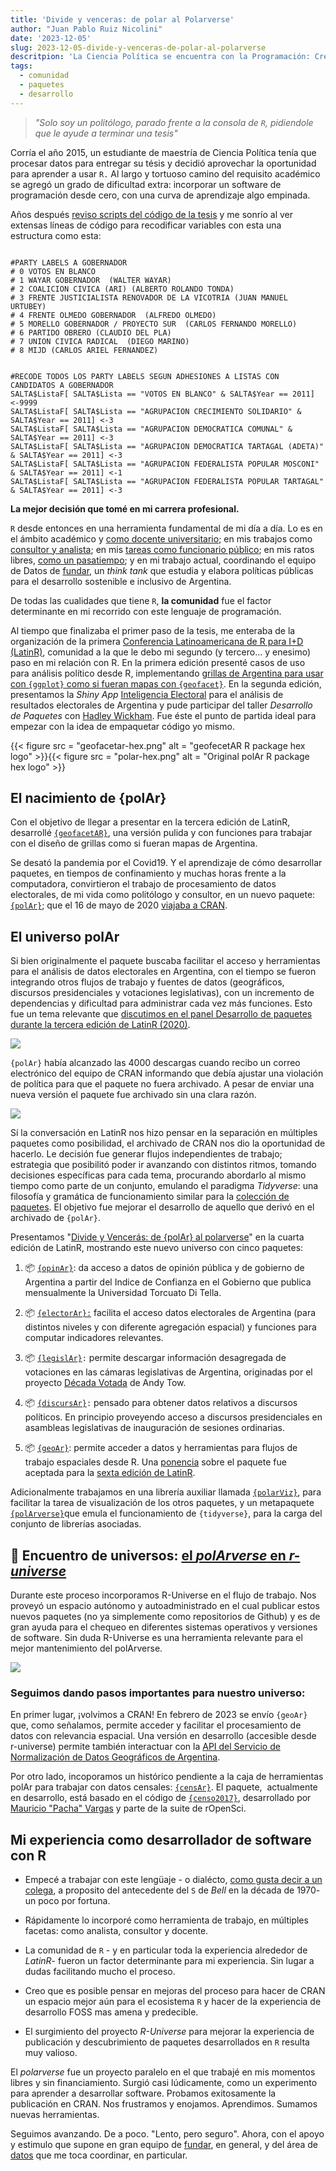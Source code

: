 ```yaml
---
title: 'Divide y venceras: de polar al Polarverse'
author: "Juan Pablo Ruiz Nicolini"
date: '2023-12-05'
slug: 2023-12-05-divide-y-venceras-de-polar-al-polarverse
descritpion: 'La Ciencia Política se encuentra con la Programación: Creando el polarverse con R y la Influencia de LatinR'
tags: 
  - comunidad
  - paquetes
  - desarrollo
---
```


> *"Solo soy un politólogo, parado frente a la consola de `R`, pidiendole que le ayude a terminar una tesis"*

Corría el año 2015, un estudiante de maestría de Ciencia Política tenía que procesar datos para entregar su tésis y decidió aprovechar la oportunidad para aprender a usar `R.` Al largo y tortuoso camino del requisito académico se agregó un grado de dificultad extra: incorporar un software de programación desde cero, con una curva de aprendizaje algo empinada.

Años después [reviso scripts del código de la tesis](https://github.com/TuQmano/evoteSALTA_UTDT) y me sonrío al ver extensas líneas de código para recodificar variables con esta una estructura como esta:

```{r}

#PARTY LABELS A GOBERNADOR
# 0 VOTOS EN BLANCO
# 1 WAYAR GOBERNADOR  (WALTER WAYAR)
# 2 COALICION CIVICA (ARI) (ALBERTO ROLANDO TONDA)
# 3 FRENTE JUSTICIALISTA RENOVADOR DE LA VICOTRIA (JUAN MANUEL URTUBEY)
# 4 FRENTE OLMEDO GOBERNADOR  (ALFREDO OLMEDO)
# 5 MORELLO GOBERNADOR / PROYECTO SUR  (CARLOS FERNANDO MORELLO)
# 6 PARTIDO OBRERO (CLAUDIO DEL PLA)
# 7 UNION CIVICA RADICAL  (DIEGO MARINO)
# 8 MIJD (CARLOS ARIEL FERNANDEZ)


#RECODE TODOS LOS PARTY LABELS SEGUN ADHESIONES A LISTAS CON CANDIDATOS A GOBERNADOR
SALTA$ListaF[ SALTA$Lista == "VOTOS EN BLANCO" & SALTA$Year == 2011] <-9999
SALTA$ListaF[ SALTA$Lista == "AGRUPACION CRECIMIENTO SOLIDARIO" & SALTA$Year == 2011] <-3
SALTA$ListaF[ SALTA$Lista == "AGRUPACION DEMOCRATICA COMUNAL" & SALTA$Year == 2011] <-3
SALTA$ListaF[ SALTA$Lista == "AGRUPACION DEMOCRATICA TARTAGAL (ADETA)" & SALTA$Year == 2011] <-3
SALTA$ListaF[ SALTA$Lista == "AGRUPACION FEDERALISTA POPULAR MOSCONI" & SALTA$Year == 2011] <-1
SALTA$ListaF[ SALTA$Lista == "AGRUPACION FEDERALISTA POPULAR TARTAGAL" & SALTA$Year == 2011] <-3
```

**La mejor decisión que tomé en mi carrera profesional.**

`R` desde entonces en una herramienta fundamental de mi día a día. Lo es en el ámbito académico y [como docente universitario](https://tuqmano.github.io/geo_utdt/); en mis trabajos como [consultor y analista](https://twitter.com/menta_arg); en mis [tareas como funcionario público](https://ropensci.org/es/blog/2022/11/23/r-universe-stars-1-es/); en mis ratos libres, [como un pasatiempo](https://twitter.com/TuQmano/status/1426882408574595072); y en mi trabajo actual, coordinando el equipo de Datos de [fundar](https://fund.ar/), un _think tank_ que estudia y elabora políticas públicas para  el desarrollo sostenible e inclusivo de Argentina.  

De todas las cualidades que tiene `R`, **la comunidad** fue el factor determinante en mi recorrido con este lenguaje de programación.

Al tiempo que finalizaba el primer paso de la tesis, me enteraba de la organización de la primera [Conferencia Latinoamericana de R para I+D (LatinR)](https://latin-r.com/), comunidad a la que le debo mi segundo (y tercero... y enesimo) paso en mi relación con R. En la primera edición presenté casos de uso para análisis político desde R, implementando [grillas de Argentina para usar con `{ggplot}` como si fueran mapas con `{geofacet}`](https://www.researchgate.net/publication/327382101_Geofaceting_Argentina_LatinR_2018). En la segunda edición, presentamos la *Shiny App* [Inteligencia Electoral](http://inteligenciaelectoral.mentacomunicacion.com.ar/) para el análisis de resultados electorales de Argentina y pude participar del taller  _Desarrollo de Paquetes_ con [Hadley Wickham](https://hadley.nz/). Fue éste el punto de partida ideal para empezar con la idea de empaquetar código yo mismo.

{{< figure src = "geofacetar-hex.png" alt = "geofecetAR R package hex logo"  >}}{{< figure src = "polar-hex.png" alt = "Original polAr R package hex logo" >}}


## El nacimiento de {polAr}

Con el objetivo de llegar a presentar en la tercera edición de LatinR, desarrollé [`{geofacetAR}`](https://electorarg.github.io/geofaceteAR/), una versión pulida y con funciones para trabajar con el diseño de grillas como si fueran mapas de Argentina.

Se desató la pandemia por el Covid19. Y el aprendizaje de cómo desarrollar paquetes, en tiempos de confinamiento y muchas horas frente a la computadora, convirtieron el trabajo de procesamiento de datos electorales, de mi vida como politólogo y consultor, en un nuevo paquete: [`{polAr}`](https://github.com/electorArg/polAr); que el 16 de mayo de 2020 [viajaba a CRAN](https://twitter.com/CRANberriesFeed/status/1261597845808975872).

## El universo polAr

Si bien originalmente el paquete buscaba facilitar el acceso y herramientas para el análisis de datos electorales en Argentina, con el tiempo se fueron integrando otros flujos de trabajo y fuentes de datos (geográficos, discursos presidenciales y votaciones legislativas), con un incremento de dependencias y dificultad para administrar cada vez más funciones. Esto fue un tema relevante que [discutimos en el panel Desarrollo de paquetes durante la tercera edición de LatinR (2020)](https://www.youtube.com/watch?v=UYvSv8StDa8&t=10872s).

[![](https://lh5.googleusercontent.com/uQA8VbmFABjeZbo96fkAtxOqQCLyYnG-PYpDpyzPrs01VrB2bKZDm2X9-jelYXnBvrENlHJxYGcw_h8FSo2jIREks_fHvkPHRXf0ejlcTNqYjdW4wPKZujS2n4GKrnTFZyabIQNUpRzehqRq1FHlbLY)](https://www.youtube.com/watch?v=UYvSv8StDa8&t=10872s)

`{polAr}` había alcanzado las 4000 descargas cuando recibo un correo electrónico del equipo de CRAN informando que debía ajustar una violación de política para que el paquete no fuera archivado. A pesar de enviar una nueva versión el paquete fue archivado sin una clara razón.

![](https://lh4.googleusercontent.com/BVfIfOecfmQidGrxg4vcISxDw-Cgpri7cxCZcOnHsiR9HW2qwjTR5SRP_AVR27Gf7KFL2Grby_R0nkcbiPlT5ZPh9-GloKBSOuI1fseNGuYOEvopYUe7bAGIBURhX5TX9G3BT4glKRCrr74cyN40Y38)

Sí la conversación en LatinR nos hizo pensar en la separación en múltiples paquetes como posibilidad, el archivado de CRAN nos dio la oportunidad de hacerlo. Le decisión fue generar flujos independientes de trabajo; estrategia que posibilitó poder ir avanzando con distintos ritmos, tomando decisiones específicas para cada tema, procurando abordarlo al mismo tiempo como parte de un conjunto, emulando el paradigma *Tidyverse*: una filosofía y gramática de funcionamiento similar para la [colección de paquetes](https://tuqmano.ar/2021/06/05/de-polar-al-polarverse/). El objetivo fue mejorar el desarrollo de aquello que derivó en el archivado de `{polAr}`.

Presentamos "[Divide y Vencerás: de {polAr} al polarverse](https://github.com/TuQmano/latinr2021/blob/master/divide_reinaras/divide_reinaras.pdf)" en la cuarta edición de LatinR, mostrando este nuevo universo con cinco paquetes:

1.  📦 [`{opinAr}`](https://politicaargentina.r-universe.dev/opinAr): da acceso a datos de opinión pública y de gobierno de Argentina a partir del Indice de Confianza en el Gobierno que publica mensualmente la Universidad Torcuato Di Tella.

2.  📦 [`{electorAr}:`](https://politicaargentina.r-universe.dev/electorAr) facilita el acceso datos electorales de Argentina (para distintos niveles y con diferente agregación espacial) y funciones para computar indicadores relevantes.

3.  📦 [`{legislAr}`](https://politicaargentina.r-universe.dev/legislAr)`:` permite descargar información desagregada de votaciones en las cámaras legislativas de Argentina, originadas por el proyecto [Década Votada](https://andytow.com/scripts/disciplina/index-d.html) de Andy Tow.

4.  📦 [`{discursAr}`](https://politicaargentina.r-universe.dev/discursAr)`:` pensado para obtener datos relativos a discursos políticos. En principio proveyendo acceso a discursos presidenciales en asambleas legislativas de inauguración de sesiones ordinarias.

5.  📦 [`{geoAr}`](https://politicaargentina.r-universe.dev/geoAr): permite acceder a datos y herramientas para flujos de trabajo espaciales desde R. Una [ponencia](https://github.com/TuQmano/latinr2023/blob/main/geoAr/geoAr.pdf) sobre el paquete fue aceptada para la [sexta edición de LatinR](https://latin-r.com/).

Adicionalmente trabajamos en una librería auxiliar llamada [`{polarViz}`](https://politicaargentina.r-universe.dev/polArViz), para facilitar la tarea de visualización de los otros paquetes, y un metapaquete [`{polArverse}`](https://politicaargentina.r-universe.dev/polArverse)que emula el funcionamiento de `{tidyverse}`, para la carga del conjunto de librerías asociadas.

## 🌠 Encuentro de universos: [el *polArverse* en *r-universe*](https://politicaargentina.r-universe.dev/builds)

Durante este proceso incorporamos R-Universe en el flujo de trabajo. Nos proveyó un espacio autónomo y autoadministrado en el cual publicar estos nuevos paquetes (no ya simplemente como repositorios de Github) y es de gran ayuda para el chequeo en diferentes sistemas operativos y versiones de software. Sin duda R-Universe es una herramienta relevante para el mejor mantenimiento del polArverse.

![](https://lh4.googleusercontent.com/VHMVype__IRMsC3OkW3SHS68Htr8eJD58TPfZpCkycy6iReA_sDjbasHGqwP7RptmvPoD1C6KIYW3RUEEh1NjIxDJNRpmgTdebOz6n1Nzgpc3jLGN8DHYVbkUmYxYGISTc80HuCS-Y3rDl0BtahstFc)

### Seguimos dando pasos importantes para nuestro universo:

En primer lugar, ¡volvimos a CRAN! En febrero de 2023 se envío `{geoAr}` que, como señalamos, permite acceder y facilitar el procesamiento de datos con relevancia espacial. Una versión en desarrollo (accesible desde r-universe) permite también interactuar con la [API del Servicio de Normalización de Datos Geográficos de Argentina](https://georef-ar-api.readthedocs.io/es/latest/).

Por otro lado, incoporamos un histórico pendiente a la caja de herramientas polAr para trabajar con datos censales: [`{censAr}`](https://github.com/PoliticaArgentina/censAr). El paquete,  actualmente en desarrollo, está basado en el código de [`{censo2017}`](https://docs.ropensci.org/censo2017/), desarrollado por [Mauricio "Pacha" Vargas](https://ropensci.org/author/pach%C3%A1-aka-mauricio-vargas-sep%C3%BAlveda/) y parte de la suite de rOpenSci.

## Mi experiencia como desarrollador de software con R

-   Empecé a trabajar con este lengüaje - o dialécto, [como gusta decir a un colega](https://tuqmano.github.io/CienciaDeDatosCiPol/clases/clase1.html#12), a proposito del antecedente del `S` de *Bell* en la década de 1970- un poco por fortuna.

-   Rápidamente lo incorporé como herramienta de trabajo, en múltiples facetas: como analista, consultor y docente.

-   La comunidad de `R` - y en particular toda la experiencia alrededor de *LatinR*- fueron un factor determinante para mi experiencia. Sin lugar a dudas facilitando mucho el proceso.

-   Creo que es posible pensar en mejoras del proceso para hacer de CRAN un espacio mejor aún para el ecosistema `R` y hacer de la experiencia de desarrollo FOSS mas amena y predecible.

-   El surgimiento del proyecto *R-Universe* para mejorar la experiencia de publicación y descubrimiento de paquetes desarrollados en `R` resulta muy valioso.

El *polarverse* fue un proyecto paralelo en el que trabajé en mis momentos libres y sin financiamiento. Surgió casi lúdicamente, como un experimento para aprender a desarrollar software. Probamos exitosamente la publicación en CRAN. Nos frustramos y enojamos. Aprendimos. Sumamos nuevas herramientas. 

Seguimos avanzando. De a poco. "Lento, pero seguro". Ahora, con el apoyo y estimulo que supone en gran equipo de [fundar](https://fund.ar/), en general, y del área de [datos](https://fund.ar/area/datos/) que me toca coordinar, en particular. 


